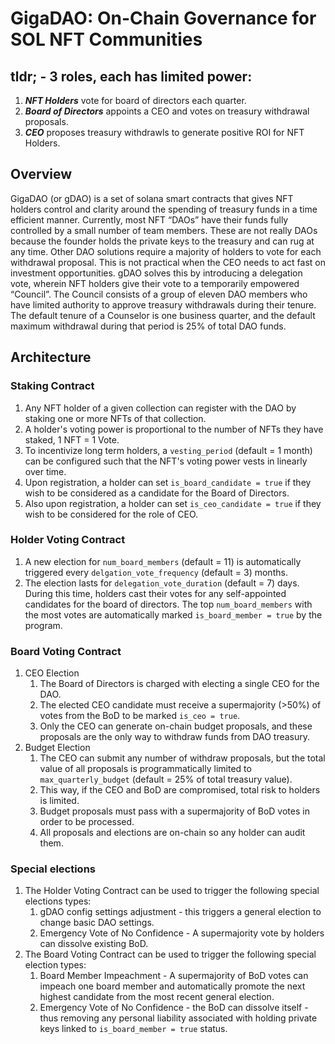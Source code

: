 # GigaDAO: On-Chain Governance for SOL NFT Communities

## tldr; - 3 roles, each has limited power:
1) ***NFT Holders*** vote for board of directors each quarter.
2) ***Board of Directors*** appoints a CEO and votes on treasury withdrawal proposals.
3) ***CEO*** proposes treasury withdrawls to generate positive ROI for NFT Holders.

## Overview

GigaDAO (or gDAO) is a set of solana smart contracts that gives NFT holders control and clarity 
around the spending of treasury funds in a time efficient manner. 
Currently, most NFT “DAOs” have their funds fully controlled by a small number of team members. 
These are not really DAOs because the founder holds the private keys to the treasury and can rug at 
any time. Other DAO solutions require a majority of holders to vote for each withdrawal proposal. 
This is not practical when the CEO needs to act fast on investment opportunities. 
gDAO solves this by introducing a delegation vote, wherein NFT holders give their vote to a 
temporarily empowered “Council”. The Council consists of a group of eleven DAO members who have 
limited authority to approve treasury withdrawals during their tenure. 
The default tenure of a Counselor is one business quarter, and the default maximum withdrawal during 
that period is 25% of total DAO funds. 

## Architecture

### Staking Contract

1) Any NFT holder of a given collection can register with the DAO by staking one or more NFTs of that collection.
2) A holder's voting power is proportional to the number of NFTs they have staked, 1 NFT = 1 Vote.
3) To incentivize long term holders, a `vesting_period` (default = 1 month) can be configured such that the NFT's voting power vests in linearly over time. 
4) Upon registration, a holder can set `is_board_candidate = true` if they wish to be considered as a candidate for the Board of Directors.
4) Also upon registration, a holder can set `is_ceo_candidate = true` if they wish to be considered for the role of CEO.

### Holder Voting Contract

1) A new election for `num_board_members` (default = 11) is automatically triggered every `delgation_vote_frequency` (default = 3) months.
2) The election lasts for `delegation_vote_duration` (default = 7) days. During this time, holders cast their votes for any self-appointed candidates for the board of directors. The top `num_board_members` with the most votes are automatically marked `is_board_member = true` by the program.

### Board Voting Contract

1) CEO Election
   1) The Board of Directors is charged with electing a single CEO for the DAO.
   2) The elected CEO candidate must receive a supermajority (>50%) of votes from the BoD to be marked `is_ceo = true`.
   3) Only the CEO can generate on-chain budget proposals, and these proposals are the only way to withdraw funds from DAO treasury.
2) Budget Election
   1) The CEO can submit any number of withdraw proposals, but the total value of all proposals is programmatically limited to `max_quarterly_budget` (default = 25% of total treasury value). 
   2) This way, if the CEO and BoD are compromised, total risk to holders is limited.
   3) Budget proposals must pass with a supermajority of BoD votes in order to be processed. 
   4) All proposals and elections are on-chain so any holder can audit them. 


### Special elections
1) The Holder Voting Contract can be used to trigger the following special elections types:
   1) gDAO config settings adjustment - this triggers a general election to change basic DAO settings.
   2) Emergency Vote of No Confidence - A supermajority vote by holders can dissolve existing BoD.
2) The Board Voting Contract can be used to trigger the following special election types:
   1) Board Member Impeachment - A supermajority of BoD votes can impeach one board member and automatically promote the next highest candidate from the most recent general election.
   2) Emergency Vote of No Confidence - the BoD can dissolve itself - thus removing any personal liability associated with holding private keys linked to `is_board_member = true` status.
